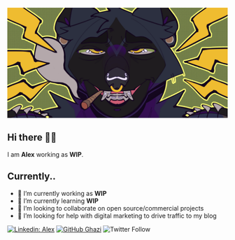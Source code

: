 ![Banner Image](https://github.com/morningmess/morningmess/blob/main/Mads%20smaller.png)

## Hi there ✌🏽

I am **Alex** working as **WIP**.

## Currently..

- 🔭 I’m currently working as **WIP**
- 🌱 I’m currently learning **WIP**
- 👯 I’m looking to collaborate on open source/commercial projects
- 🤔 I’m looking for help with digital marketing to drive traffic to my blog



[![Linkedin: Alex](https://img.shields.io/badge/-morningmess-blue?style=flat-square&logo=Linkedin&logoColor=white&link=https://www.linkedin.com/in/alex-carido-3b26a595/)](https://www.linkedin.com/in/alex-carido-3b26a595/)
[![GitHub Ghazi](https://img.shields.io/github/followers/morningmess?label=follow&style=social)](https://github.com/morningmess)
![Twitter Follow](https://img.shields.io/twitter/follow/morningmess_?style=social)
